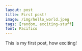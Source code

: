 ```yaml
---
layout: post
title: First post!
image: /img/hello_world.jpeg
tags: [random, exciting-stuff]
font: Pacifico
---
```


This is my first post, how exciting!
